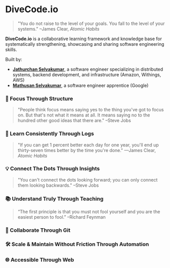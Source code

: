 # DiveCode.io

> "You do not raise to the level of your goals. You fall to the level of your systems."
–James Clear, *Atomic Habits*

**DiveCode.io** is a collaborative learning framework and knowledge base for systematically strengthening, showcasing and sharing software engineering skills.

Built by:

- [**Jathurchan Selvakumar**](jathurchan.com), a software engineer specializing in distributed systems, backend development, and infrastructure (Amazon, Withings, AWS)
- [**Mathusan Selvakumar**](mathusan.me), a software engineer apprentice (Google)

### 🎯 Focus Through Structure

> "People think focus means saying yes to the thing you've got to focus on. But that's not what it means at all. It means saying no to the hundred other good ideas that there are."
–Steve Jobs

### 📆 Learn Consistently Through Logs

> "If you can get 1 percent better each day for one year, you'll end up thirty-seven times better by the time you're done."
—James Clear, *Atomic Habits*

### 💡 Connect The Dots Through Insights

> "You can't connect the dots looking forward; you can only connect them looking backwards."
–Steve Jobs

### 📚 Understand Truly Through Teaching

> “The first principle is that you must not fool yourself and you are the easiest person to fool.”
–Richard Feynman

### 👥 Collaborate Through Git

### 🛠️ Scale & Maintain Without Friction Through Automation

### 🌐 Accessible Through Web